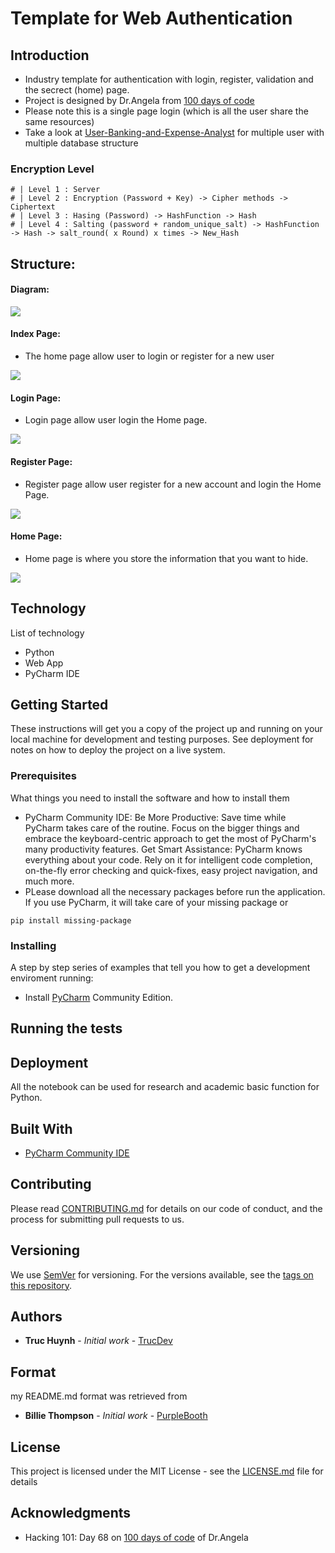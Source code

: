 # Template for Web Authentication

## Introduction
- Industry template for authentication with login, register, validation and the secrect (home) page. 
- Project is designed by Dr.Angela from [100 days of code](https://100daysofpython.dev/)
- Please note this is a single page login (which is all the user share the same resources)
- Take a look at [User-Banking-and-Expense-Analyst](https://github.com/jackyhuynh/User_Banking_and_Expense_Analyst) for multiple user with multiple database structure

### Encryption Level
```code
# | Level 1 : Server
# | Level 2 : Encryption (Password + Key) -> Cipher methods -> Ciphertext
# | Level 3 : Hasing (Password) -> HashFunction -> Hash
# | Level 4 : Salting (password + random_unique_salt) -> HashFunction -> Hash -> salt_round( x Round) x times -> New_Hash
```

## Structure:

#### Diagram:
<img src="https://github.com/jackyhuynh/web_app_with_authentication_template/blob/main/images/diagram.JPG">

#### Index Page:
- The home page allow user to login or register for a new user
<img src="https://github.com/jackyhuynh/web_app_with_authentication_template/blob/main/images/index.JPG">

#### Login Page:
- Login page allow user login the Home page.
<img src="https://github.com/jackyhuynh/web_app_with_authentication_template/blob/main/images/login.JPG">

#### Register Page:
- Register page allow user register for a new account and login the Home Page.
<img src="https://github.com/jackyhuynh/web_app_with_authentication_template/blob/main/images/register.JPG">

#### Home Page:
- Home page is where you store the information that you want to hide.
<img src="https://github.com/jackyhuynh/web_app_with_authentication_template/blob/main/images/home.JPG">


## Technology
List of technology
- Python 
- Web App
- PyCharm IDE

## Getting Started
These instructions will get you a copy of the project up and running on your local machine for development and testing purposes. See deployment for notes on how to deploy the project on a live system.

### Prerequisites
What things you need to install the software and how to install them
- PyCharm Community IDE: Be More Productive: Save time while PyCharm takes care of the routine. Focus on the bigger things and embrace the keyboard-centric approach to get the most of PyCharm's many productivity features. Get Smart Assistance: PyCharm knows everything about your code. Rely on it for intelligent code completion, on-the-fly error checking and quick-fixes, easy project navigation, and much more.
- PLease download all the necessary packages before run the application. If you use PyCharm, it will take care of your missing package or
```
pip install missing-package
```

### Installing
A step by step series of examples that tell you how to get a development enviroment running:
* Install [PyCharm](https://www.jetbrains.com/help/pycharm/installation-guide.html) Community Edition.


## Running the tests


## Deployment
All the notebook can be used for research and academic basic function for Python. 

## Built With
* [PyCharm Community IDE](https://www.jetbrains.com/pycharm/download/#section=windows) 

## Contributing
Please read [CONTRIBUTING.md](CONTRIBUTING.md) for details on our code of conduct, and the process for submitting pull requests to us.

## Versioning

We use [SemVer](http://semver.org/) for versioning. For the versions available, see the [tags on this repository](). 

## Authors

* **Truc Huynh** - *Initial work* - [TrucDev](https://github.com/jackyhuynh)

## Format
my README.md format was retrieved from
* **Billie Thompson** - *Initial work* - [PurpleBooth](https://github.com/PurpleBooth)

## License

This project is licensed under the MIT License - see the [LICENSE.md](LICENSE.md) file for details

## Acknowledgments
* Hacking 101: Day 68 on [100 days of code](https://www.udemy.com/course/100-days-of-code) of Dr.Angela
